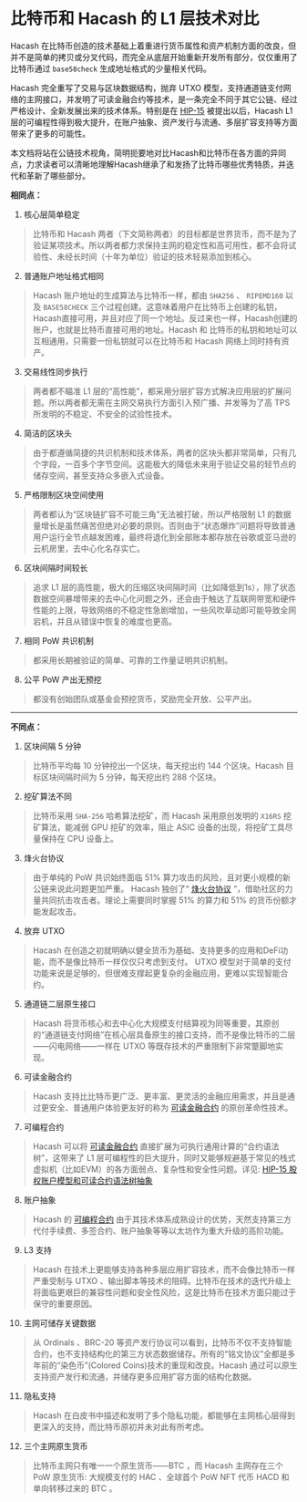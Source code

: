 比特币和 Hacash 的 L1 层技术对比
===

Hacash 在比特币创造的技术基础上着重进行货币属性和资产机制方面的改良，但并不是简单的拷贝或分叉代码，而完全从底层开始重新开发所有部分，仅仅重用了比特币通过 `base58check` 生成地址格式的少量相关代码。

Hacash 完全重写了交易与区块数据结构，抛弃 UTXO 模型，支持通道链支付网络的主网接口，并发明了可读金融合约等技术，是一条完全不同于其它公链、经过严格设计、全新发展出来的技术体系。特别是在  [HIP-15](https://github.com/hacash/doc-chinese/blob/main/HIP/protocol/account_and_syntax_tree_abstraction.md) 被提出以后，Hacash L1 层的可编程性得到极大提升，在账户抽象、资产发行与流通、多层扩容支持等方面带来了更多的可能性。

本文档将站在公链技术视角，简明扼要地对比Hacash和比特币在各方面的异同点，力求读者可以清晰地理解Hacash继承了和发扬了比特币哪些优秀特质，并迭代和革新了哪些部分。

**相同点：**


1. 核心层简单稳定

> 比特币和 Hacash 两者（下文简称两者）的目标都是世界货币，而不是为了验证某项技术。所以两者都力求保持主网的稳定性和高可用性，都不会将试验性、未经长时间（十年为单位）验证的技术轻易添加到核心。

2. 普通账户地址格式相同

> Hacash 账户地址的生成算法与比特币一样，都由 `SHA256` 、 `RIPEMD160` 以及 `BASE58CHECK` 三个过程创建。这意味着用户在比特币上创建的私钥，Hacash直接可用，并且对应了同一个地址。反过来也一样，Hacash创建的账户，也就是比特币直接可用的地址。Hacash 和 比特币的私钥和地址可以互相通用，只需要一份私钥就可以在比特币和 Hacash 网络上同时持有资产。

3. 交易线性同步执行

> 两者都不瞄准 L1 层的“高性能”，都采用分层扩容方式解决应用层的扩展问题。所以两者都无需在主网交易执行方面引入预广播、并发等为了高 TPS 所发明的不稳定、不安全的试验性技术。

4. 简洁的区块头

> 由于都遵循简捷的共识机制和技术体系，两者的区块头都非常简单，只有几个字段，一百多个字节空间。这能极大的降低未来用于验证交易的轻节点的储存空间，甚至支持众多嵌入式设备。

5. 严格限制区块空间使用

> 两者都认为“区块链扩容不可能三角”无法被打破，所以严格限制 L1 的数据量增长是虽然痛苦但绝对必要的原则。否则由于“状态爆炸”问题将导致普通用户运行全节点越发困难，最终将退化到全部账本都存放在谷歌或亚马逊的云机房里，去中心化名存实亡。

6. 区块间隔时间较长

> 追求 L1 层的高性能，极大的压缩区块间隔时间（比如降低到1s），除了状态数据空间暴增带来的去中心化问题之外，还会由于触达了互联网带宽和硬件性能的上限，导致网络的不稳定性急剧增加，一些风吹草动即可能导致全网宕机，并且从错误中恢复的难度也更高。 

7. 相同 PoW 共识机制

> 都采用长期被验证的简单、可靠的工作量证明共识机制。

8. 公平 PoW 产出无预挖

> 都没有创始团队或基金会预挖货币，奖励完全开放、公平产出。

---

**不同点：**

1. 区块间隔 5 分钟

> 比特币平均每 10 分钟挖出一个区块，每天挖出约 144 个区块。Hacash 目标区块间隔时间为 5 分钟，每天挖出约 288 个区块。

2. 挖矿算法不同

> 比特币采用 `SHA-256` 哈希算法挖矿，而 Hacash 采用原创发明的 `X16RS` 挖矿算法，能减弱 GPU 挖矿的效率，阻止 ASIC 设备的出现，将挖矿工具尽量保持在 CPU 设备上。

3. 烽火台协议

> 由于单纯的 PoW 共识始终面临 51% 算力攻击的风险，且对更小规模的新公链来说此问题更加严重。 Hacash 独创了“ [烽火台协议](https://github.com/hacash/doc-chinese/blob/main/HIP/protocol/PoW_of_avoid_51_percent_attack.md) ”，借助社区的力量共同抗击攻击者。理论上需要同时掌握 51% 的算力和 51% 的货币份额才能发起攻击。

4. 放弃 UTXO

> Hacash 在创造之初就明确以健全货币为基础、支持更多的应用和DeFi功能，而不是像比特币一样仅仅只考虑到支付。 UTXO 模型对于简单的支付功能来说是足够的，但很难支撑起更复杂的金融应用，更难以实现智能合约。

5. 通道链二层原生接口

> Hacash 将货币核心和去中心化大规模支付结算视为同等重要，其原创的“通道链支付网络”在核心层具备原生的接口支持，而不是像比特币的二层——闪电网络——一样在 UTXO 等既存技术的严重限制下非常蹩脚地实现。

6. 可读金融合约

> Hacash 支持比比特币更广泛、更丰富、更灵活的金融应用需求，并且是通过更安全、普通用户体验更友好的称为 [可读金融合约](https://github.com/hacash/doc-chinese/blob/main/tech/readability_contract_introduction.md) 的原创革命性技术。

7. 可编程合约

> Hacash 可以将 [可读金融合约](https://github.com/hacash/doc-chinese/blob/main/tech/readability_contract_introduction.md) 直接扩展为可执行通用计算的“合约语法树”，这带来了 L1 层可编程性的巨大提升，同时又能够规避基于常见的栈式虚拟机（比如EVM）的各方面弱点、复杂性和安全性问题。详见: [HIP-15 股权账户模型和可读合约语法树抽象](https://github.com/hacash/doc-chinese/blob/main/HIP/protocol/account_and_syntax_tree_abstraction.md)

8. 账户抽象

> Hacash 的 [可编程合约](https://github.com/hacash/doc-chinese/blob/main/HIP/protocol/account_and_syntax_tree_abstraction.md) 由于其技术体系成熟设计的优势，天然支持第三方代付手续费、多签合约、账户抽象等等以太坊作为重大升级的高阶功能。

9. L3 支持

> Hacash 在技术上更能够支持各种多层应用扩容技术，而不会像比特币一样严重受制与 UTXO 、输出脚本等技术的阻碍。比特币在技术的迭代升级上将面临更艰巨的兼容性问题和安全性风险，这是比特币在技术方面只能过于保守的重要原因。 

10. 主网可储存关键数据

> 从 Ordinals 、BRC-20 等资产发行协议可以看到，比特币不仅不支持智能合约，也不支持结构化的第三方状态数据储存。所有的“铭文协议”全都是多年前的“染色币”(Colored Coins)技术的重现和改良。Hacash 通过可以原生支持资产发行和流通，并储存更多应用扩容方面的结构化数据。

11. 隐私支持

> Hacash 在白皮书中描述和发明了多个隐私功能，都能够在主网核心层得到更深入的支持，而比特币原初并未对此有所考虑。

12. 三个主网原生货币

> 比特币主网只有唯一一个原生货币——BTC ，而 Hacash 主网存在三个 PoW 原生货币: 大规模支付的 HAC 、全球首个 PoW NFT 代币 HACD 和 单向转移过来的 BTC 。













